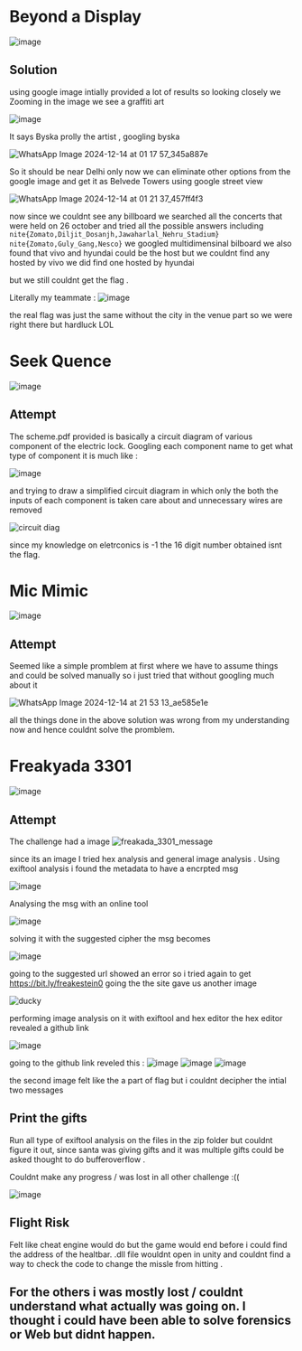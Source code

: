 # Beyond a Display 
![image](https://github.com/user-attachments/assets/7ae160b5-8966-4bfa-89b5-2b9fbc76f851)

## Solution 
using google image intially provided a lot of results so looking closely we 
Zooming in the image we see a graffiti art 

![image](https://github.com/user-attachments/assets/0ac627f1-3f7b-434a-8e09-837820422144)

It says Byska prolly the artist , googling byska 

![WhatsApp Image 2024-12-14 at 01 17 57_345a887e](https://github.com/user-attachments/assets/ffc5a7f6-7a48-4abf-a488-a84b6ee434f0)

So it should be near Delhi only now we can eliminate other options from the google image and get it as Belvede Towers 
using google street view 

![WhatsApp Image 2024-12-14 at 01 21 37_457ff4f3](https://github.com/user-attachments/assets/b3377bfd-6a88-4aa3-9173-d142c0351404)

now since we couldnt see any billboard we searched all the concerts that were held on 26 october and tried all the possible answers including 
`nite{Zomato,Diljit_Dosanjh,Jawaharlal_Nehru_Stadium}`
`nite{Zomato,Guly_Gang,Nesco}`
we googled multidimensinal bilboard we also found that vivo and hyundai could be the host but we couldnt find any hosted by vivo we did find one hosted by hyundai 

but we still couldnt get the flag . 

Literally my teammate : 
![image](https://github.com/user-attachments/assets/254334a6-fd44-4604-b35b-0379685bbd42)


the real flag was just the same without the city in the venue part so we were right there but hardluck LOL 

# Seek Quence 
![image](https://github.com/user-attachments/assets/465fe9be-4bb5-4de0-9031-5c5bdeb8f886)

## Attempt

The scheme.pdf provided is basically a circuit diagram of various component of the electric lock.
Googling each component name to get what type of component it is much like : 

![image](https://github.com/user-attachments/assets/1c277339-3db6-4289-8b0f-3337dcf05534)

and trying to draw a simplified circuit diagram in which only the both the inputs of each component is taken care about and unnecessary wires are removed 

![circuit diag](https://github.com/user-attachments/assets/49a64a3b-d300-48d8-8799-bad0705063dc)


since my knowledge on eletrconics is -1 the 16 digit number obtained isnt the flag.


# Mic Mimic 
![image](https://github.com/user-attachments/assets/d88f0c08-49d0-4440-b7d2-55d1cf0aa935)

## Attempt 
Seemed like a simple promblem at first where we have to assume things and could be solved manually so i just tried that without googling much about it 

![WhatsApp Image 2024-12-14 at 21 53 13_ae585e1e](https://github.com/user-attachments/assets/da320b31-6d7f-48a5-a1bb-f97852401568)

all the things done in the above solution was wrong from my understanding now and hence couldnt solve the promblem.


# Freakyada 3301
![image](https://github.com/user-attachments/assets/6291b1b6-814c-457c-8d48-071e0393c409)

## Attempt
The challenge had a image 
![freakada_3301_message](https://github.com/user-attachments/assets/37f319bd-300f-45a9-a09d-81596d86ce62)

since its an image I tried hex analysis and general image analysis . 
Using exiftool analysis i found the metadata to have a encrpted msg 

![image](https://github.com/user-attachments/assets/58cb0b05-42b4-4aa1-b2da-d8ff32975953)

Analysing the msg with an online tool 

![image](https://github.com/user-attachments/assets/194b186f-a7a2-4e2c-99bd-d24f3f43b80a)

solving it with the suggested cipher the msg becomes 

![image](https://github.com/user-attachments/assets/1c4aaafa-b15e-4a1a-bf57-ad33a796992f)

going to the suggested url showed an error so i tried again to get https://bit.ly/freakestein0 
going the the site gave us another image 

![ducky](https://github.com/user-attachments/assets/83312333-495d-433f-b2c2-158d8e14c5e4)

performing image analysis on it with exiftool and hex editor the hex editor revealed a github link 

![image](https://github.com/user-attachments/assets/3cac35b7-2ad7-407b-b542-b932f63f9500)

going to the github link 
reveled this : 
![image](https://github.com/user-attachments/assets/c558120a-2148-4695-8fae-294d755cac2d)
![image](https://github.com/user-attachments/assets/c0d0b37d-da02-458b-9185-3ea46d46f11d)
![image](https://github.com/user-attachments/assets/44a40b89-17a4-42da-aa0c-6ea0c70b6565)

the second image felt like the a part of flag but i couldnt decipher the intial two messages  

## Print the gifts 
Run all type of exiftool analysis on the files in the zip folder but couldnt figure it out, since santa was giving gifts and it was multiple gifts could be asked thought to do bufferoverflow .

Couldnt make any progress / was lost in all other challenge :(( 

![image](https://github.com/user-attachments/assets/0f8576fe-0d12-48e8-8032-059c3934b782)

## Flight Risk 
Felt like cheat engine would do but the game would end before i could find the address of the healtbar. .dll file wouldnt open in unity and couldnt find a way to check the code to change the missle from hitting . 

## For the others i was mostly lost / couldnt understand what actually was going on. I thought i could have been able to solve forensics or Web but didnt happen.
